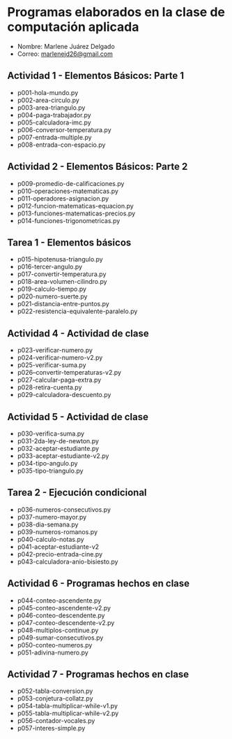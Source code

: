 # Programas elaborados en la clase de computación aplicada
- Nombre: Marlene Juárez Delgado
- Correo: marlenejd26@gmail.com

## Actividad 1 - Elementos Básicos: Parte 1

- p001-hola-mundo.py
- p002-area-circulo.py
- p003-area-triangulo.py
- p004-paga-trabajador.py
- p005-calculadora-imc.py
- p006-conversor-temperatura.py
- p007-entrada-multiple.py
- p008-entrada-con-espacio.py

## Actividad 2 - Elementos Básicos: Parte 2
- p009-promedio-de-calificaciones.py 
- p010-operaciones-matematicas.py 
- p011-operadores-asignacion.py
- p012-funcion-matematicas-equacion.py 
- p013-funciones-matematicas-precios.py 
- p014-funciones-trigonometricas.py

## Tarea 1 - Elementos básicos
- p015-hipotenusa-triangulo.py
- p016-tercer-angulo.py
- p017-convertir-temperatura.py
- p018-area-volumen-cilindro.py
- p019-calculo-tiempo.py
- p020-numero-suerte.py
- p021-distancia-entre-puntos.py
- p022-resistencia-equivalente-paralelo.py

## Actividad 4 - Actividad de clase
- p023-verificar-numero.py
- p024-verificar-numero-v2.py
- p025-verificar-suma.py
- p026–convertir-temperaturas-v2.py
- p027-calcular-paga-extra.py
- p028-retira-cuenta.py
- p029-calculadora-descuento.py

## Actividad 5 - Actividad de clase
- p030-verifica-suma.py
- p031-2da-ley-de-newton.py
- p032-aceptar-estudiante.py
- p033-aceptar-estudiante-v2.py
- p034-tipo-angulo.py
- p035-tipo-triangulo.py

## Tarea 2 - Ejecución condicional
- p036-numeros-consecutivos.py
- p037-numero-mayor.py
- p038-dia-semana.py
- p039-numeros-romanos.py
- p040-calculo-notas.py
- p041-aceptar-estudiante-v2
- p042-precio-entrada-cine.py
- p043-calculadora-anio-bisiesto.py

## Actividad 6 - Programas hechos en clase
- p044-conteo-ascendente.py
- p045-conteo-ascendente-v2.py
- p046-conteo-descendente.py
- p047-conteo-descendente-v2.py
- p048-multiplos-continue.py
- p049-sumar-consecutivos.py
- p050-conteo-numeros.py
- p051-adivina-numero.py

## Actividad 7 - Programas hechos en clase
- p052-tabla-conversion.py
- p053-conjetura-collatz.py
- p054-tabla-multiplicar-while-v1.py
- p055-tabla-multiplicar-while-v2.py
- p056-contador-vocales.py
- p057-interes-simple.py

